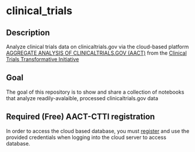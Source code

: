 # clinical_trials

## Description

Analyze clinical trials data on clinicaltrials.gov via the cloud-based platform [AGGREGATE ANALYSIS OF CLINICALTRIALS.GOV (AACT)](https://aact.ctti-clinicaltrials.org/points_to_consider) from the [Clinical Trials Transformative Initiative](https://www.ctti-clinicaltrials.org/)

## Goal

The goal of this repository is to show and share a collection of notebooks that analyze readily-avalaible, processed clinicaltrials.gov data 

## Required (Free) AACT-CTTI registration

In order to access the cloud based database, you must [register](https://aact.ctti-clinicaltrials.org/users/sign_up) and use the provided credentials when logging into the cloud server to access database.

